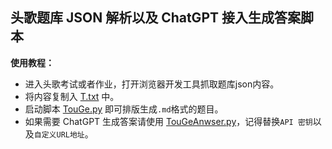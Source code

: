 ## 头歌题库 JSON 解析以及 ChatGPT 接入生成答案脚本

**使用教程：**
- 进入头歌考试或者作业，打开浏览器开发工具抓取题库json内容。
- 将内容复制入 [T.txt](T.txt) 中。
- 启动脚本 [TouGe.py](TouGe.py) 即可排版生成`.md`格式的题目。
- 如果需要 ChatGPT 生成答案请使用 [TouGeAnwser.py](TouGeAnwser.py)，记得替换`API 密钥`以及`自定义URL地址`。
